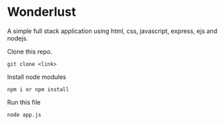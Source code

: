 # Wonderlust

A simple full stack application using html, css, javascript, express, ejs and nodejs. 

Clone this repo.
```
git clone <link>
```

Install node modules
```
npm i or npm install
```

Run this file
```
node app.js
```
